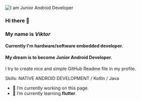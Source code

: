 ![I am Junior Android Developer](https://arturssmirnovs.github.io/github-profile-readme-generator/images/banner.png)

### Hi there 👋

### My name is *Viktor*

#### Currently I'm hardware/software embedded developer.
#### My dream is to become Junior Android Developer.


I try to create nice and simple GitHub Readme file in my profile.

Skills: NATIVE ANDROID DEVELOPMENT / Kotlin / Java

- 🔭 I’m currently working on this page. 
- 🌱 I’m currently learning **flutter**.


<!--
**viktor-st-spb/viktor-st-spb** is a ✨ _special_ ✨ repository because its `README.md` (this file) appears on your GitHub profile.

Here are some ideas to get you started:

- 🔭 I’m currently working on ...
- 🌱 I’m currently learning ...
- 👯 I’m looking to collaborate on ...
- 🤔 I’m looking for help with ...
- 💬 Ask me about ...
- 📫 How to reach me: ...
- 😄 Pronouns: ...
- ⚡ Fun fact: ...
-->
